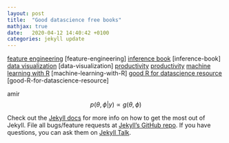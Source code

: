 ```yaml
---
layout: post
title:  "Good datascience free books"
mathjax: true
date:   2020-04-12 14:40:42 +0100
categories: jekyll update
---
```

[feature engineering] [feature-engineering]
[inference book] [inference-book] 
[data visualization] [data-visualization] 
[productivity] [productivity] 
[machine learning with R] [machine-learning-with-R] 
[good R for datascience resource] [good-R-for-datascience-resource] 

amir
$$p(\theta, \phi | y) \propto g(\theta, \phi)$$

Check out the [Jekyll docs][jekyll-docs] for more info on how to get the most out of Jekyll. File all bugs/feature requests at [Jekyll’s GitHub repo][jekyll-gh]. If you have questions, you can ask them on [Jekyll Talk][jekyll-talk].

[jekyll-docs]: https://jekyllrb.com/docs/home
[jekyll-gh]:   https://github.com/jekyll/jekyll
[jekyll-talk]: https://talk.jekyllrb.com/

[feature engineering]: (http://www.feat.engineering/)
[inference book]: (https://www.hsph.harvard.edu/miguel-hernan/causal-inference-book/)
[data visualization]: (https://serialmentor.com/dataviz/)
[productivity]: (https://basecamp.com/shapeup)
[machine learning with R]: (https://bradleyboehmke.github.io/HOML/)
[good R for datascience resource]: (https://r4ds.had.co.nz/)

